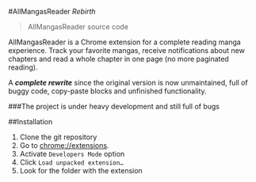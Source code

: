 #AllMangasReader *Rebirth*
> AllMangasReader source code

AllMangasReader is a Chrome extension for a complete reading manga experience.
Track your favorite mangas, receive notifications about new chapters and read
a whole chapter in one page (no more paginated reading).

A ***complete rewrite*** since the original version is now unmaintained, full of buggy code,
copy-paste blocks and unfinished functionality.

###The project is under heavy development and still full of bugs

##Installation

1. Clone the git repository
2. Go to [chrome://extensions](chrome://extensions).
3. Activate `Developers Mode` option
4. Click `Load unpacked extension…`
5. Look for the folder with the extension
